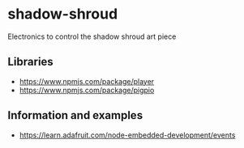 # shadow-shroud
Electronics to control the shadow shroud art piece

## Libraries
* https://www.npmjs.com/package/player
* https://www.npmjs.com/package/pigpio

## Information and examples
* https://learn.adafruit.com/node-embedded-development/events
